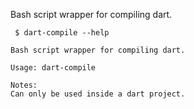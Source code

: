 Bash script wrapper for compiling dart.

```
 $ dart-compile --help

Bash script wrapper for compiling dart.

Usage: dart-compile

Notes:
Can only be used inside a dart project.
```
